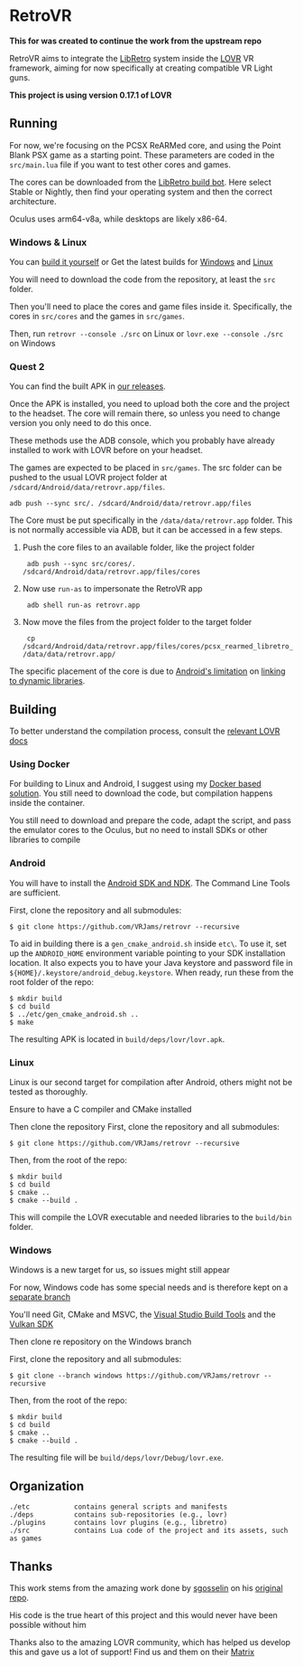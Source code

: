# RetroVR

**This for was created to continue the work from the upstream repo**

RetroVR aims to integrate the [LibRetro](https://libretro.com) system inside the [LOVR](https://lovr.org) VR framework, aiming for now specifically at creating compatible VR Light guns.

**This project is using version 0.17.1 of LOVR**

## Running

For now, we're focusing on the PCSX ReARMed core, and using the Point Blank PSX game as a starting point.
These parameters are coded in the `src/main.lua` file if you want to test other cores and games.

The cores can be downloaded from the [LibRetro build bot](https://buildbot.libretro.com/).
Here select Stable or Nightly, then find your operating system and then the correct architecture. 

Oculus uses arm64-v8a, while desktops are likely x86-64.

### Windows & Linux

You can [build it yourself](#building) or Get the latest builds for [Windows](https://github.com/VRJams/retrovr/releases/tag/v0.0.0-win) and [Linux](https://github.com/octo-org/octo-repo/releases/latest) 

You will need to download the code from the repository, at least the `src` folder.

Then you'll need to place the cores and game files inside it.
Specifically, the cores in `src/cores` and the games in `src/games`.

Then, run `retrovr --console ./src` on Linux or `lovr.exe --console ./src` on Windows

### Quest 2
You can find the built APK in [our releases](https://github.com/octo-org/octo-repo/releases/latest).

Once the APK is installed, you need to upload both the core and the project to the headset.
The core will remain there, so unless you need to change version you only need to do this once.

These methods use the ADB console, which you probably have already installed to work with LOVR before on your headset.

The games are expected to be placed in `src/games`.
The src folder can be pushed to the usual LOVR project folder at `/sdcard/Android/data/retrovr.app/files`.

    adb push --sync src/. /sdcard/Android/data/retrovr.app/files

The Core must be put specifically in the `/data/data/retrovr.app` folder. This is not normally accessible via ADB, but it can be accessed in a few steps.

1. Push the core files to an available folder, like the project folder
    
        adb push --sync src/cores/. /sdcard/Android/data/retrovr.app/files/cores

2. Now use `run-as` to impersonate the RetroVR app
        
        adb shell run-as retrovr.app

3. Now move the files from the project folder to the target folder
        
        cp /sdcard/Android/data/retrovr.app/files/cores/pcsx_rearmed_libretro_android.so /data/data/retrovr.app/

The specific placement of the core is due to [Android's limitation](https://android-developers.googleblog.com/2016/06/improving-stability-with-private-cc.html) on [linking to dynamic libraries](https://linux.die.net/man/3/dlopen).

## Building

To better understand the compilation process, consult the [relevant LOVR docs](https://lovr.org/docs/v0.15.0/Compiling)

### Using Docker

For building to Linux and Android, I suggest using my [Docker based solution](https://github.com/Udinanon/lovr-docker-builder). You still need to download the code, but compilation happens inside the container.

You still need to download and prepare the code, adapt the script, and pass the emulator cores to the Oculus, but no need to install SDKs or other libraries to compile


### Android

You will have to install the [Android SDK and NDK](https://developer.android.com/studio/). 
The Command Line Tools are sufficient.

First, clone the repository and all submodules:

    $ git clone https://github.com/VRJams/retrovr --recursive

To aid in building there is a `gen_cmake_android.sh` inside `etc\`.
To use it, set up the `ANDROID_HOME` environment variable pointing to your SDK installation location.
It also expects you to have your Java keystore and password file in `${HOME}/.keystore/android_debug.keystore`. 
When ready, run these from the root folder of the repo:

    $ mkdir build
    $ cd build
    $ ../etc/gen_cmake_android.sh ..
    $ make

The resulting APK is located in `build/deps/lovr/lovr.apk`. 

### Linux

Linux is our second target for compilation after Android, others might not be tested as thoroughly.

Ensure to have a C compiler and CMake installed

Then clone the repository
First, clone the repository and all submodules:

    $ git clone https://github.com/VRJams/retrovr --recursive

Then, from the root of the repo:

    $ mkdir build
    $ cd build
    $ cmake ..
    $ cmake --build .

This will compile the LOVR executable and needed libraries to the `build/bin` folder.

### Windows

Windows is a new target for us, so issues might still appear

For now, Windows code has some special needs and is therefore kept on a [separate branch](https://github.com/VRJams/retrovr/tree/windows)

You'll need Git, CMake and MSVC, the [Visual Studio Build Tools](https://visualstudio.microsoft.com/downloads/?q=build+tools) and the [Vulkan SDK](https://www.lunarg.com/vulkan-sdk/)

Then clone re repository on the Windows branch

First, clone the repository and all submodules:

    $ git clone --branch windows https://github.com/VRJams/retrovr --recursive

Then, from the root of the repo:

    $ mkdir build
    $ cd build
    $ cmake ..
    $ cmake --build .

The resulting file will be `build/deps/lovr/Debug/lovr.exe`. 


## Organization

    ./etc           contains general scripts and manifests
    ./deps          contains sub-repositories (e.g., lovr)
    ./plugins       contains lovr plugins (e.g., libretro)
    ./src           contains Lua code of the project and its assets, such as games

## Thanks

This work stems from the amazing work done by [sgosselin](https://github.com/sgosselin) on his [original repo](https://github.com/sgosselin/retrovr). 

His code is the true heart of this project and this would never have been possible without him 

Thanks also to the amazing LOVR community, which has helped us develop this and gave us a lot of support! 
Find us and them on their [Matrix](https://matrix.to/#/#community:lovr.org)